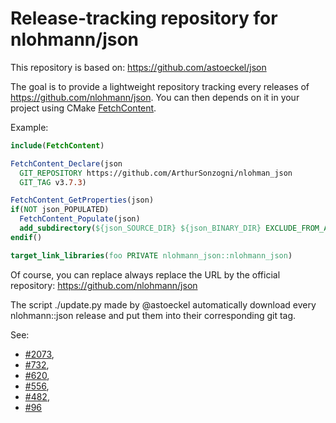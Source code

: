 # Release-tracking repository for nlohmann/json

This repository is based on:
https://github.com/astoeckel/json

The goal is to provide a lightweight repository tracking every releases of
https://github.com/nlohmann/json. You can then depends on it in your project
using CMake
[FetchContent](https://cmake.org/cmake/help/v3.11/module/FetchContent.html).

Example:
~~~cmake
include(FetchContent)

FetchContent_Declare(json
  GIT_REPOSITORY https://github.com/ArthurSonzogni/nlohman_json
  GIT_TAG v3.7.3)

FetchContent_GetProperties(json)
if(NOT json_POPULATED)
  FetchContent_Populate(json)
  add_subdirectory(${json_SOURCE_DIR} ${json_BINARY_DIR} EXCLUDE_FROM_ALL)
endif()

target_link_libraries(foo PRIVATE nlohmann_json::nlohmann_json)
~~~

Of course, you can replace always replace the URL by the official repository:
https://github.com/nlohmann/json

The script ./update.py made by @astoeckel automatically download every
nlohmann::json release and put them into their corresponding git tag.

See:
- [#2073](https://github.com/nlohmann/json/issues/2073),
- [#732](https://github.com/nlohmann/json/issues/732),
- [#620](https://github.com/nlohmann/json/issues/620),
- [#556](https://github.com/nlohmann/json/issues/556),
- [#482](https://github.com/nlohmann/json/issues/482),
- [#96](https://github.com/nlohmann/json/issues/96)

